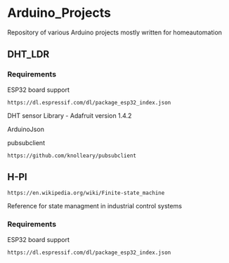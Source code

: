 # Arduino_Projects
Repository of various Arduino projects mostly written for homeautomation

## DHT_LDR
### Requirements
ESP32 board support 
```
https://dl.espressif.com/dl/package_esp32_index.json
```

DHT sensor Library - Adafruit
version 1.4.2

ArduinoJson

pubsubclient
```
https://github.com/knolleary/pubsubclient
```

## H-PI
```
https://en.wikipedia.org/wiki/Finite-state_machine
```

Reference for state managment in industrial control systems

### Requirements
ESP32 board support 
```
https://dl.espressif.com/dl/package_esp32_index.json
```
